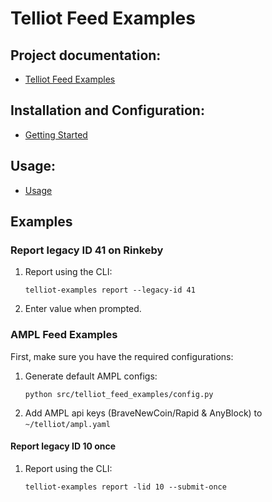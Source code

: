 # Telliot Feed Examples

## Project documentation:

- [Telliot Feed Examples](https://tellor-io.github.io/telliot-feed-examples/)

## Installation and Configuration:

- [Getting Started](https://tellor-io.github.io/telliot-feed-examples/getting-started/)

## Usage:

- [Usage](https://tellor-io.github.io/telliot-feed-examples/usage/)

## Examples

### Report legacy ID 41 on Rinkeby

1. Report using the CLI:
   ```
   telliot-examples report --legacy-id 41
   ```
2. Enter value when prompted.

### AMPL Feed Examples

First, make sure you have the required configurations:

1. Generate default AMPL configs:
    ```
    python src/telliot_feed_examples/config.py
    ```
2. Add AMPL api keys (BraveNewCoin/Rapid & AnyBlock) to `~/telliot/ampl.yaml`

#### Report legacy ID 10 once

1. Report using the CLI:
    ```
    telliot-examples report -lid 10 --submit-once
    ```
